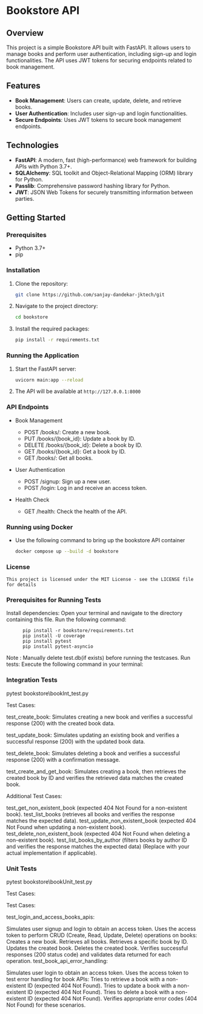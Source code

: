 # Bookstore API

## Overview

This project is a simple Bookstore API built with FastAPI. It allows users to manage books and perform user authentication, including sign-up and login functionalities. The API uses JWT tokens for securing endpoints related to book management.

## Features

- **Book Management**: Users can create, update, delete, and retrieve books.
- **User Authentication**: Includes user sign-up and login functionalities.
- **Secure Endpoints**: Uses JWT tokens to secure book management endpoints.

## Technologies

- **FastAPI**: A modern, fast (high-performance) web framework for building APIs with Python 3.7+.
- **SQLAlchemy**: SQL toolkit and Object-Relational Mapping (ORM) library for Python.
- **Passlib**: Comprehensive password hashing library for Python.
- **JWT**: JSON Web Tokens for securely transmitting information between parties.

## Getting Started

### Prerequisites

- Python 3.7+
- pip

### Installation

1. Clone the repository:
    ```bash
    git clone https://github.com/sanjay-dandekar-jktech/git
    ```

2. Navigate to the project directory:

    ```bash
    cd bookstore
    ```

3. Install the required packages:

    ```bash
    pip install -r requirements.txt
    ```

### Running the Application

1. Start the FastAPI server:

    ```bash
    uvicorn main:app --reload
    ```

2. The API will be available at `http://127.0.0.1:8000`

### API Endpoints

- Book Management

    - POST /books/: Create a new book.
    - PUT /books/{book_id}: Update a book by ID.
    - DELETE /books/{book_id}: Delete a book by ID.
    - GET /books/{book_id}: Get a book by ID.
    - GET /books/: Get all books.

- User Authentication

    - POST /signup: Sign up a new user.
    - POST /login: Log in and receive an access token.

- Health Check
    - GET /health: Check the health of the API.

### Running using Docker

- Use the following command to bring up the bookstore API container

  ```bash
  docker compose up --build -d bookstore
  ```

### License
    This project is licensed under the MIT License - see the LICENSE file for details


### Prerequisites for Running Tests

Install dependencies: Open your terminal and navigate to the directory containing this file. Run the following command:

          pip install -r bookstore/requirements.txt  
          pip install -U coverage
          pip install pytest
          pip install pytest-asyncio

Note : Manually delete test.db(if exists) before running the testcases.
Run tests: Execute the following command in your terminal:

### Integration Tests
pytest bookstore\bookInt_test.py

Test Cases:

test_create_book: Simulates creating a new book and verifies a successful response (200) with the created book data.

test_update_book: Simulates updating an existing book and verifies a successful response (200) with the updated book data.

test_delete_book: Simulates deleting a book and verifies a successful response (200) with a confirmation message.

test_create_and_get_book: Simulates creating a book, then retrieves the created book by ID and verifies the retrieved data matches the created book.

Additional Test Cases:

test_get_non_existent_book (expected 404 Not Found for a non-existent book).
test_list_books (retrieves all books and verifies the response matches the expected data).
test_update_non_existent_book (expected 404 Not Found when updating a non-existent book).
test_delete_non_existent_book (expected 404 Not Found when deleting a non-existent book).
test_list_books_by_author (filters books by author ID and verifies the response matches the expected data) (Replace with your actual implementation if applicable).

### Unit Tests
pytest bookstore\bookUnit_test.py

Test Cases:

Test Cases:

test_login_and_access_books_apis:

Simulates user signup and login to obtain an access token.
Uses the access token to perform CRUD (Create, Read, Update, Delete) operations on books:
Creates a new book.
Retrieves all books.
Retrieves a specific book by ID.
Updates the created book.
Deletes the created book.
Verifies successful responses (200 status code) and validates data returned for each operation.
test_book_api_error_handling:

Simulates user login to obtain an access token.
Uses the access token to test error handling for book APIs:
Tries to retrieve a book with a non-existent ID (expected 404 Not Found).
Tries to update a book with a non-existent ID (expected 404 Not Found).
Tries to delete a book with a non-existent ID (expected 404 Not Found).
Verifies appropriate error codes (404 Not Found) for these scenarios.